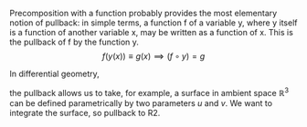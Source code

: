 
Precomposition with a function probably provides the most elementary notion of pullback: in simple terms, a function f of a variable y, where y itself is a function of another variable x, may be written as a function of x. This is the pullback of f by the function y.
$$
f(y(x)) \equiv g(x) \implies (f\circ y) = g
$$

In differential geometry,

the pullback allows us to take, for example, a surface in ambient space $\mathbb{R}^3$ can be defined parametrically by two parameters $u$ and $v$. We want to integrate the surface, so pullback to R2.